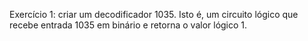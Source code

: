 Exercício 1: criar um decodificador 1035. Isto é, um circuito lógico que recebe entrada 1035 em binário e retorna o valor lógico 1.
